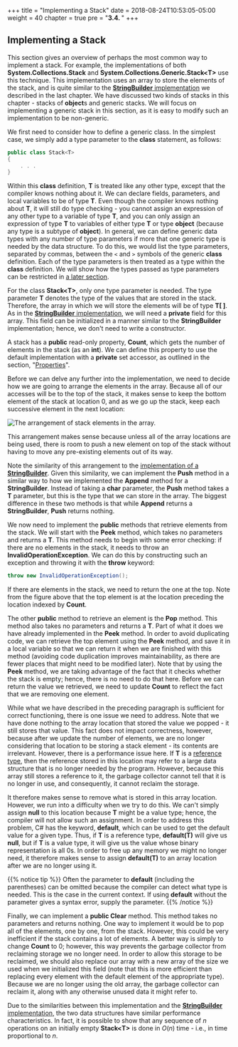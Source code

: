 +++
title = "Implementing a Stack"
date = 2018-08-24T10:53:05-05:00
weight = 40
chapter = true
pre = "<b>3.4. </b>"
+++

## Implementing a Stack

This section gives an overview of perhaps the most common way to
implement a stack. For example, the implementations of both
**System.Collections.Stack** and
**System.Collections.Generic.Stack\<T\>** use this technique. This
implementation uses an array to store the elements of the stack, and is
quite similar to the [**StringBuilder**
implementation](/strings/stringbuilder-impl) we
described in the last chapter. We have discussed two kinds of stacks in
this chapter - stacks of **object**s and generic stacks. We will focus
on implementing a generic stack in this section, as it is easy to modify
such an implementation to be non-generic.

<span id="generic"></span> We first need to consider how to define a
generic class. In the simplest case, we simply add a type parameter to
the **class** statement, as follows:
```C#
public class Stack<T>
{
    . . .
}
```
Within this **class** definition, **T** is treated like any other type,
except that the compiler knows nothing about it. We can declare fields,
parameters, and local variables to be of type **T**. Even though the
compiler knows nothing about **T**, it will still do type checking - you
cannot assign an expression of any other type to a variable of type
**T**, and you can only assign an expression of type **T** to variables
of either type **T** or type **object** (because any type is a subtype
of **object**). In general, we can define generic data types with any
number of type parameters if more that one generic type is needed by the
data structure. To do this, we would list the type parameters, separated
by commas, between the `<` and `>` symbols of the generic **class**
definition. Each of the type parameters is then treated as a type within
the **class** definition. We will show how the types passed as type
parameters can be restricted in [a later
section](/dictionaries/linked-list-impl/#where).

For the class **Stack\<T\>**, only one type parameter is needed. The
type parameter **T** denotes the type of the values that are stored in
the stack. Therefore, the array in which we will store the elements will
be of type **T\[ \]**. As in the [**StringBuilder**
implementation](/strings/stringbuilder-impl),
we will need a **private** field for this array. This field can be
initialized in a manner similar to the **StringBuilder** implementation;
hence, we don't need to write a constructor.

A stack has a **public** read-only property, **Count**, which gets the
number of elements in the stack (as an **int**). We can define this
property to use the default implementation with a **private** set
accessor, as outlined in the section,
"[Properties](/appendix/syntax/properties)".

Before we can delve any further into the implementation, we need to
decide how we are going to arrange the elements in the array. Because
all of our accesses will be to the top of the stack, it makes sense to
keep the bottom element of the stack at location 0, and as we go up the
stack, keep each successive element in the next location:

![The arrangement of stack elements in the array.](stack-impl.jpg)

This arrangement makes sense because unless all of the array locations
are being used, there is room to push a new element on top of the stack
without having to move any pre-existing elements out of its way.

Note the similarity of this arrangement to the [implementation of a
**StringBuilder**](/strings/stringbuilder-impl).
Given this similarity, we can implement the **Push** method in a similar
way to how we implemented the **Append** method for a **StringBuilder**.
Instead of taking a **char** parameter, the **Push** method takes a
**T** parameter, but this is the type that we can store in the array.
The biggest difference in these two methods is that while **Append**
returns a **StringBuilder**, **Push** returns nothing.

We now need to implement the **public** methods that retrieve elements
from the stack. We will start with the **Peek** method, which takes no
parameters and returns a **T**. This method needs to begin with some
error checking: if there are no elements in the stack, it needs to throw
an **InvalidOperationException**. We can do this by constructing such an
exception and throwing it with the **throw** keyword:
```C#
throw new InvalidOperationException();
```
If there are elements in the stack, we need to return the one at the
top. Note from the figure above that the top element is at the location
preceding the location indexed by **Count**.

The other **public** method to retrieve an element is the **Pop**
method. This method also takes no parameters and returns a **T**. Part
of what it does we have already implemented in the **Peek** method. In
order to avoid duplicating code, we can retrieve the top element using
the **Peek** method, and save it in a local variable so that we can
return it when we are finished with this method (avoiding code
duplication improves maintainability, as there are fewer places that
might need to be modified later). Note that by using the **Peek**
method, we are taking advantage of the fact that it checks whether the
stack is empty; hence, there is no need to do that here. Before we can
return the value we retrieved, we need to update **Count** to reflect
the fact that we are removing one element.

While what we have described in the preceding paragraph is sufficient
for correct functioning, there is one issue we need to address. Note
that we have done nothing to the array location that stored the value we
popped - it still stores that value. This fact does not impact
correctness, however, because after we update the number of elements, we
are no longer considering that location to be storing a stack element -
its contents are irrelevant. However, there is a performance issue here.
If **T** is a [reference
type](/appendix/syntax/reference-value), then the
reference stored in this location may refer to a large data structure
that is no longer needed by the program. However, because this array
still stores a reference to it, the garbage collector cannot tell that
it is no longer in use, and consequently, it cannot reclaim the storage.

<a name="default-value"></a>

It therefore makes sense to remove what is stored in this array
location. However, we run into a difficulty when we try to do this. We
can't simply assign **null** to this location because **T** might be a
value type; hence, the compiler will not allow such an assignment. In
order to address this problem, C\# has the keyword, **default**, which
can be used to get the default value for a given type. Thus, if **T** is
a reference type, **default(T)** will give us **null**, but if **T** is
a value type, it will give us the value whose binary representation is
all 0s. In order to free up any memory we might no longer need, it
therefore makes sense to assign **default(T)** to an array location
after we are no longer using it.

{{% notice tip %}}
Often the parameter to **default** (including the parentheses) can be
omitted because the compiler 
can detect what type is needed. This is the case in the current
context. If using **default** without the
parameter gives a syntax error, supply the parameter.
{{% /notice %}}

Finally, we can implement a **public Clear** method. This method takes
no parameters and returns nothing. One way to implement it would be to
pop all of the elements, one by one, from the stack. However, this could
be very inefficient if the stack contains a lot of elements. A better
way is simply to change **Count** to 0; however, this way prevents the
garbage collector from reclaiming storage we no longer need. In order to
allow this storage to be reclaimed, we should also replace our array
with a new array of the size we used when we initialized this field
(note that this is more efficient than replacing every element with the
default element of the appropriate type). Because we are no longer using
the old array, the garbage collector can reclaim it, along with any
otherwise unused data it might refer to.

Due to the similarities between this implementation and the
[**StringBuilder**
implementation](/strings/stringbuilder-impl),
the two data structures have similar performance characteristics. In
fact, it is possible to show that any sequence of *n* operations on an
initially empty **Stack\<T\>** is done in *O*(*n*) time - i.e., in time
proportional to *n*.

